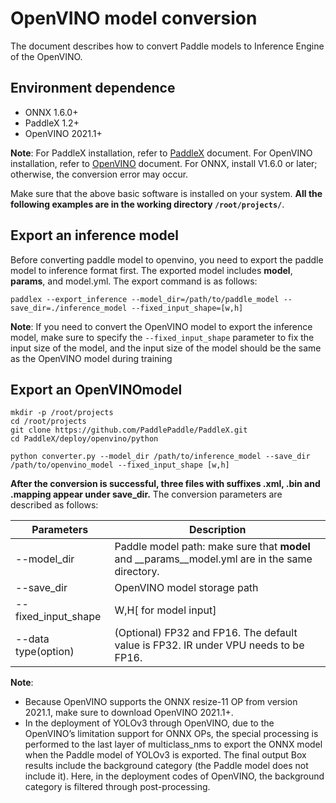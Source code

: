 # OpenVINO model conversion
The document describes how to convert Paddle models to Inference Engine of the OpenVINO.

## Environment dependence

* ONNX 1.6.0+
* PaddleX 1.2+
* OpenVINO 2021.1+

**Note**: For PaddleX installation, refer to [PaddleX](https://paddlex.readthedocs.io/zh_CN/develop/install.html) document. For OpenVINO installation, refer to [OpenVINO](https://docs.openvinotoolkit.org/latest/index.html) document. For ONNX, install V1.6.0 or later; otherwise, the conversion error may occur.

Make sure that the above basic software is installed on your system. **All the following examples are in the working directory `/root/projects/`**.

## Export an inference model
Before converting paddle model to openvino, you need to export the paddle model to inference format first. The exported model includes __model__, __params__, and model.yml. The export command is as follows:
```
paddlex --export_inference --model_dir=/path/to/paddle_model --save_dir=./inference_model --fixed_input_shape=[w,h]
```

**Note**: If you need to convert the OpenVINO model to export the inference model, make sure to specify the `--fixed_input_shape` parameter to fix the input size of the model, and the input size of the model should be the same as the OpenVINO model during training

## Export an OpenVINOmodel

```
mkdir -p /root/projects
cd /root/projects
git clone https://github.com/PaddlePaddle/PaddleX.git
cd PaddleX/deploy/openvino/python

python converter.py --model_dir /path/to/inference_model --save_dir /path/to/openvino_model --fixed_input_shape [w,h]
```
**After the conversion is successful, three files with suffixes .xml, .bin and .mapping appear under save_dir.**
The conversion parameters are described as follows:

| Parameters | Description |
|  ----  | ----  |
| --model_dir | Paddle model path: make sure that __model__ and \_\_params__model.yml are in the same directory. |
| --save_dir | OpenVINO model storage path |
| --fixed_input_shape | W,H[ for model input] |
| --data type(option) | (Optional) FP32 and FP16. The default value is FP32. IR under VPU needs to be FP16. |

**Note**:
- Because OpenVINO supports the ONNX resize-11 OP from version 2021.1, make sure to download OpenVINO 2021.1+.
- In the deployment of YOLOv3 through OpenVINO, due to the OpenVINO’s limitation support for ONNX OPs, the special processing is performed to the last layer of multiclass_nms to export the ONNX model when the Paddle model of YOLOv3 is exported. The final output Box results include the background category (the Paddle model does not include it). Here, in the deployment codes of OpenVINO, the background category is filtered through post-processing.
